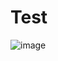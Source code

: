 # Test

![image](https://user-images.githubusercontent.com/89304181/132968135-d16646e4-dd0f-4e51-97ba-5923d0753570.png)
